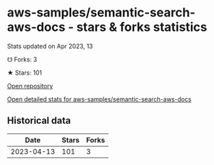 # aws-samples/semantic-search-aws-docs - stars & forks statistics

Stats updated on Apr 2023, 13

☋ Forks: 3

★ Stars: 101

[Open repository](https://github.com/aws-samples/semantic-search-aws-docs)

[Open detailed stats for aws-samples/semantic-search-aws-docs](https://reviewgithub.com/rep/aws-samples/semantic-search-aws-docs)

## Historical data
| Date | Stars | Forks |
|------|-------|-------|
| 2023-04-13 | 101 | 3 | 

